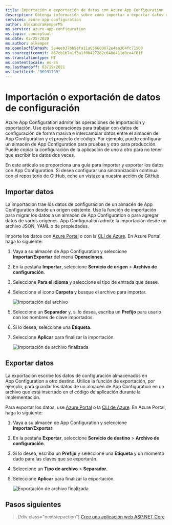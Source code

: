 ```yaml
---
title: Importación o exportación de datos con Azure App Configuration
description: Obtenga información sobre cómo importar o exportar datos de configuración a o desde Azure App Configuration. Intercambie datos entre el almacén de App Configuration y el proyecto de código.
services: azure-app-configuration
author: AlexandraKemperMS
ms.service: azure-app-configuration
ms.topic: conceptual
ms.date: 02/25/2020
ms.author: alkemper
ms.openlocfilehash: 5e4eeb37bb5efa11a656600072e4aa364fc71500
ms.sourcegitcommit: 867cb1b7a1f3a1f0b427282c648d411d0ca4f81f
ms.translationtype: HT
ms.contentlocale: es-ES
ms.lasthandoff: 03/19/2021
ms.locfileid: "96931799"
---
```

# <a name="import-or-export-configuration-data"></a>Importación o exportación de datos de configuración

Azure App Configuration admite las operaciones de importación y exportación. Use estas operaciones para trabajar con datos de configuración de forma masiva e intercambiar datos entre el almacén de App Configuration y el proyecto de código. Por ejemplo, puede configurar un almacén de App Configuration para pruebas y otro para producción. Puede copiar la configuración de la aplicación de uno a otro para no tener que escribir los datos dos veces.

En este artículo se proporciona una guía para importar y exportar los datos con App Configuration. Si desea configurar una sincronización continua con el repositorio de GitHub, eche un vistazo a nuestra [acción de GitHub](./concept-github-action.md).

## <a name="import-data"></a>Importar datos

La importación trae los datos de configuración de un almacén de App Configuration desde un origen existente. Use la función de importación para migrar los datos a un almacén de App Configuration o para agregar datos de varios orígenes. App Configuration admite la importación desde un archivo JSON, YAML o de propiedades.

Importe los datos con [Azure Portal](https://portal.azure.com) o con la [CLI de Azure](./scripts/cli-import.md). En Azure Portal, haga lo siguiente:

1. Vaya a su almacén de App Configuration y seleccione **Importar/Exportar** del menú **Operaciones**.

1. En la pestaña **Importar**, seleccione **Servicio de origen** > **Archivo de configuración**.

1. Seleccione **Para el idioma** y seleccione el tipo de entrada que desee.

1. Seleccione el icono **Carpeta** y busque el archivo para importar.

    ![Importación del archivo](./media/import-file.png)

1. Seleccione un **Separador** y, si lo desea, escriba un **Prefijo** para usarlo con los nombres de clave importados.

1. Si lo desea, seleccione una **Etiqueta**.

1. Seleccione **Aplicar** para finalizar la importación.

    ![Importación de archivo finalizada](./media/import-file-complete.png)

## <a name="export-data"></a>Exportar datos

La exportación escribe los datos de configuración almacenados en App Configuration a otro destino. Utilice la función de exportación, por ejemplo, para guardar los datos de un almacén de App Configuration en un archivo que está insertado en el código de aplicación durante la implementación.

Para exportar los datos, use [Azure Portal](https://portal.azure.com) o la [CLI de Azure](./scripts/cli-export.md). En Azure Portal, haga lo siguiente:

1. Vaya a su almacén de App Configuration y seleccione **Importar/Exportar**.

1. En la pestaña **Exportar**, seleccione **Servicio de destino** > **Archivo de configuración**.

1. Si lo desea, escriba un **Prefijo** y seleccione una **Etiqueta** y un momento dado para las claves que se exportarán.

1. Seleccione un **Tipo de archivo** > **Separador**.

1. Seleccione **Aplicar** para finalizar la exportación.

    ![Exportación de archivo finalizada](./media/export-file-complete.png)

## <a name="next-steps"></a>Pasos siguientes

> [!div class="nextstepaction"]
> [Cree una aplicación web ASP.NET Core](./quickstart-aspnet-core-app.md)